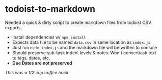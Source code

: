 # todoist-to-markdown

Needed a quick & dirty script to create markdown files from todoist CSV exports.

- Install dependencies w/ `npm install`
- Expects data file to be named `data.csv` in same location as `index.js`
- Just run `node index.js` and the markdown file will be written to console
- Should preserve sub-task indent levels & notes.  Won't converttask text to tags, dates, etc.
- **Due Dates are not preserved**

_This was a 1/2 cup coffee hack._
